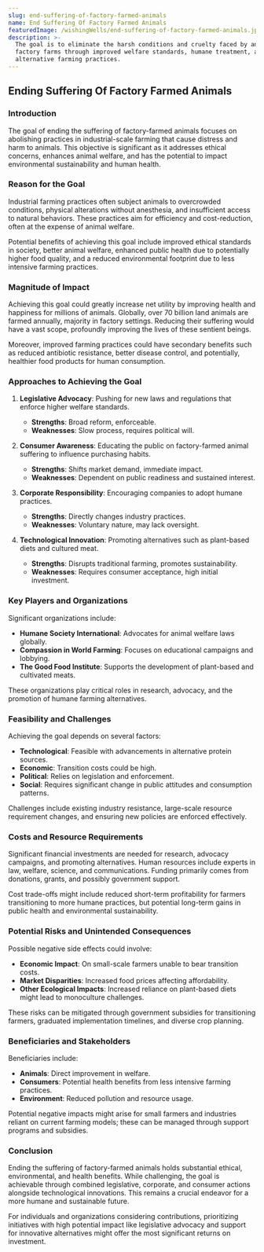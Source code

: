 ```yaml
---
slug: end-suffering-of-factory-farmed-animals
name: End Suffering Of Factory Farmed Animals
featuredImage: /wishingWells/end-suffering-of-factory-farmed-animals.jpg
description: >-
  The goal is to eliminate the harsh conditions and cruelty faced by animals in
  factory farms through improved welfare standards, humane treatment, and
  alternative farming practices.
---
```

## Ending Suffering Of Factory Farmed Animals

### Introduction
The goal of ending the suffering of factory-farmed animals focuses on abolishing practices in industrial-scale farming that cause distress and harm to animals. This objective is significant as it addresses ethical concerns, enhances animal welfare, and has the potential to impact environmental sustainability and human health.

### Reason for the Goal
Industrial farming practices often subject animals to overcrowded conditions, physical alterations without anesthesia, and insufficient access to natural behaviors. These practices aim for efficiency and cost-reduction, often at the expense of animal welfare.

Potential benefits of achieving this goal include improved ethical standards in society, better animal welfare, enhanced public health due to potentially higher food quality, and a reduced environmental footprint due to less intensive farming practices.

### Magnitude of Impact
Achieving this goal could greatly increase net utility by improving health and happiness for millions of animals. Globally, over 70 billion land animals are farmed annually, majority in factory settings. Reducing their suffering would have a vast scope, profoundly improving the lives of these sentient beings.

Moreover, improved farming practices could have secondary benefits such as reduced antibiotic resistance, better disease control, and potentially, healthier food products for human consumption.

### Approaches to Achieving the Goal
1. **Legislative Advocacy**: Pushing for new laws and regulations that enforce higher welfare standards.
   - **Strengths**: Broad reform, enforceable.
   - **Weaknesses**: Slow process, requires political will.
  
2. **Consumer Awareness**: Educating the public on factory-farmed animal suffering to influence purchasing habits.
   - **Strengths**: Shifts market demand, immediate impact.
   - **Weaknesses**: Dependent on public readiness and sustained interest.

3. **Corporate Responsibility**: Encouraging companies to adopt humane practices.
   - **Strengths**: Directly changes industry practices.
   - **Weaknesses**: Voluntary nature, may lack oversight.

4. **Technological Innovation**: Promoting alternatives such as plant-based diets and cultured meat.
   - **Strengths**: Disrupts traditional farming, promotes sustainability.
   - **Weaknesses**: Requires consumer acceptance, high initial investment.

### Key Players and Organizations
Significant organizations include:
- **Humane Society International**: Advocates for animal welfare laws globally.
- **Compassion in World Farming**: Focuses on educational campaigns and lobbying.
- **The Good Food Institute**: Supports the development of plant-based and cultivated meats.
  
These organizations play critical roles in research, advocacy, and the promotion of humane farming alternatives.

### Feasibility and Challenges
Achieving the goal depends on several factors:
- **Technological**: Feasible with advancements in alternative protein sources.
- **Economic**: Transition costs could be high.
- **Political**: Relies on legislation and enforcement.
- **Social**: Requires significant change in public attitudes and consumption patterns.

Challenges include existing industry resistance, large-scale resource requirement changes, and ensuring new policies are enforced effectively.

### Costs and Resource Requirements
Significant financial investments are needed for research, advocacy campaigns, and promoting alternatives. Human resources include experts in law, welfare, science, and communications. Funding primarily comes from donations, grants, and possibly government support.

Cost trade-offs might include reduced short-term profitability for farmers transitioning to more humane practices, but potential long-term gains in public health and environmental sustainability.

### Potential Risks and Unintended Consequences
Possible negative side effects could involve:
- **Economic Impact**: On small-scale farmers unable to bear transition costs.
- **Market Disparities**: Increased food prices affecting affordability.
- **Other Ecological Impacts**: Increased reliance on plant-based diets might lead to monoculture challenges.

These risks can be mitigated through government subsidies for transitioning farmers, graduated implementation timelines, and diverse crop planning.

### Beneficiaries and Stakeholders
Beneficiaries include:
- **Animals**: Direct improvement in welfare.
- **Consumers**: Potential health benefits from less intensive farming practices.
- **Environment**: Reduced pollution and resource usage. 

Potential negative impacts might arise for small farmers and industries reliant on current farming models; these can be managed through support programs and subsidies.

### Conclusion
Ending the suffering of factory-farmed animals holds substantial ethical, environmental, and health benefits. While challenging, the goal is achievable through combined legislative, corporate, and consumer actions alongside technological innovations. This remains a crucial endeavor for a more humane and sustainable future.

For individuals and organizations considering contributions, prioritizing initiatives with high potential impact like legislative advocacy and support for innovative alternatives might offer the most significant returns on investment.
